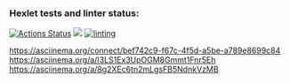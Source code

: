 ### Hexlet tests and linter status:
[![Actions Status](https://github.com/tonnyhawk93/frontend-project-lvl1/workflows/hexlet-check/badge.svg)](https://github.com/tonnyhawk93/frontend-project-lvl1/actions)
<a href="https://codeclimate.com/github/codeclimate/codeclimate/maintainability"><img src="https://api.codeclimate.com/v1/badges/a99a88d28ad37a79dbf6/maintainability" /></a>
[![linting](https://github.com/tonnyhawk93/frontend-project-lvl1/actions/workflows/linting.yml/badge.svg)](https://github.com/tonnyhawk93/frontend-project-lvl1/actions/workflows/linting.yml)

https://asciinema.org/connect/bef742c9-f67c-4f5d-a5be-a789e8699c84
https://asciinema.org/a/I3LS1Ex3UpOGM8Gmmt1Fnr5Eh
 https://asciinema.org/a/8g2XEc6tn2mLgsFB5NdnkVzMB